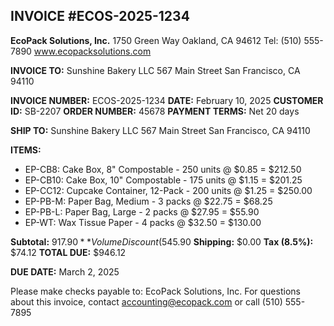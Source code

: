 ## INVOICE #ECOS-2025-1234
**EcoPack Solutions, Inc.**
1750 Green Way
Oakland, CA 94612
Tel: (510) 555-7890
www.ecopacksolutions.com

**INVOICE TO:**
Sunshine Bakery LLC
567 Main Street
San Francisco, CA 94110

**INVOICE NUMBER:** ECOS-2025-1234
**DATE:** February 10, 2025
**CUSTOMER ID:** SB-2207
**ORDER NUMBER:** 45678
**PAYMENT TERMS:** Net 20 days

**SHIP TO:**
Sunshine Bakery LLC
567 Main Street
San Francisco, CA 94110

**ITEMS:**
- EP-CB8: Cake Box, 8" Compostable - 250 units @ $0.85 = $212.50
- EP-CB10: Cake Box, 10" Compostable - 175 units @ $1.15 = $201.25
- EP-CC12: Cupcake Container, 12-Pack - 200 units @ $1.25 = $250.00
- EP-PB-M: Paper Bag, Medium - 3 packs @ $22.75 = $68.25
- EP-PB-L: Paper Bag, Large - 2 packs @ $27.95 = $55.90
- EP-WT: Wax Tissue Paper - 4 packs @ $32.50 = $130.00

**Subtotal:** $917.90
**Volume Discount (5%):** -$45.90
**Shipping:** $0.00
**Tax (8.5%):** $74.12
**TOTAL DUE:** $946.12

**DUE DATE:** March 2, 2025

Please make checks payable to: EcoPack Solutions, Inc.
For questions about this invoice, contact accounting@ecopack.com or call (510) 555-7895